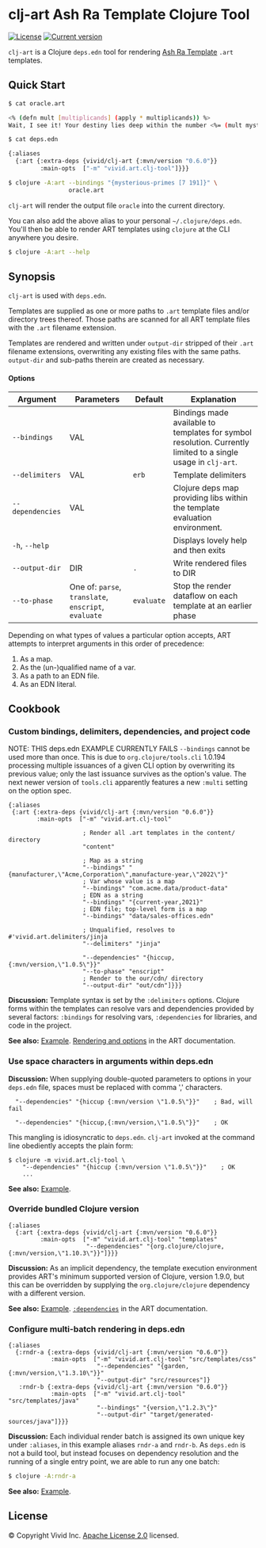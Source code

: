 # clj-art Ash Ra Template Clojure Tool 



[![License](https://img.shields.io/badge/license-Apache%202-blue.svg?style=flat-square)](LICENSE.txt)
[![Current version](https://img.shields.io/clojars/v/vivid/clj-art.svg?color=blue&style=flat-square)](https://clojars.org/vivid/clj-art)

`clj-art` is a Clojure `deps.edn` tool for rendering [Ash Ra Template](https://github.com/vivid-inc/ash-ra-template) `.art` templates.



## Quick Start


```sh
$ cat oracle.art

<% (defn mult [multiplicands] (apply * multiplicands)) %>
Wait, I see it! Your destiny lies deep within the number <%= (mult mysterious-primes) %>.

$ cat deps.edn

{:aliases
  {:art {:extra-deps {vivid/clj-art {:mvn/version "0.6.0"}}
         :main-opts  ["-m" "vivid.art.clj-tool"]}}}

$ clojure -A:art --bindings "{mysterious-primes [7 191]}" \
                 oracle.art
```
`clj-art` will render the output file `oracle` into the current directory.

You can also add the above alias to your personal `~/.clojure/deps.edn`.
You'll then be able to render ART templates using `clojure` at the CLI anywhere you desire.
```sh
$ clojure -A:art --help
```



## Synopsis

`clj-art` is used with `deps.edn`.

Templates are supplied as one or more paths to `.art` template files and/or
directory trees thereof.
Those paths are scanned for all ART template files with the `.art`
filename extension.

Templates are rendered and written under `output-dir` stripped of their `.art`
filename extensions, overwriting any existing files with the same paths.
`output-dir` and sub-paths therein are created as necessary.



#### Options

| Argument | Parameters | Default | Explanation |
| --- | --- | --- | --- |
| `--bindings` | VAL | | Bindings made available to templates for symbol resolution. Currently limited to a single usage in `clj-art`. |
| `--delimiters` | VAL | `erb` | Template delimiters |
| `--dependencies` | VAL | | Clojure deps map providing libs within the template evaluation environment. |
| `-h`, `--help` | | | Displays lovely help and then exits |
| `--output-dir` | DIR | `.` | Write rendered files to DIR |
| `--to-phase` | One of: `parse`, `translate`, `enscript`, `evaluate` | `evaluate` | Stop the render dataflow on each template at an earlier phase |

Depending on what types of values a particular option accepts,
ART attempts to interpret arguments in this order of precedence:
1. As a map.
1. As the (un-)qualified name of a var.
1. As a path to an EDN file.
1. As an EDN literal.



## Cookbook





### Custom bindings, delimiters, dependencies, and project code
NOTE: THIS deps.edn EXAMPLE CURRENTLY FAILS
`--bindings` cannot be used more than once. This is due to
`org.clojure/tools.cli` 1.0.194 processing multiple issuances of a given CLI option
by overwriting its previous value; only the last issuance survives as the
option's value. The next newer version of `tools.cli` apparently features a new `:multi`
setting on the option spec.
```edn
{:aliases
 {:art {:extra-deps {vivid/clj-art {:mvn/version "0.6.0"}}
        :main-opts  ["-m" "vivid.art.clj-tool"

                     ; Render all .art templates in the content/ directory
                     "content"

                     ; Map as a string
                     "--bindings" "{manufacturer,\"Acme,Corporation\",manufacture-year,\"2022\"}"
                     ; Var whose value is a map
                     "--bindings" "com.acme.data/product-data"
                     ; EDN as a string
                     "--bindings" "{current-year,2021}"
                     ; EDN file; top-level form is a map
                     "--bindings" "data/sales-offices.edn"

                     ; Unqualified, resolves to #'vivid.art.delimiters/jinja
                     "--delimiters" "jinja"

                     "--dependencies" "{hiccup,{:mvn/version,\"1.0.5\"}}"
                     "--to-phase" "enscript"
                     ; Render to the our/cdn/ directory
                     "--output-dir" "out/cdn"]}}}
```

__Discussion:__
Template syntax is set by the `:delimiters` options.
Clojure forms within the templates can resolve vars and dependencies provided
by several factors: `:bindings` for resolving vars, `:dependencies` for
libraries, and code in the project.

__See also:__
[Example](../examples/custom-options).
[Rendering and options](../art/README.md#rendering-and-options) in the ART documentation.



### Use space characters in arguments within deps.edn
__Discussion:__
When supplying double-quoted parameters to options in your `deps.edn` file,
spaces must be replaced with comma ',' characters.
```edn
  "--dependencies" "{hiccup {:mvn/version \"1.0.5\"}}"    ; Bad, will fail

  "--dependencies" "{hiccup,{:mvn/version,\"1.0.5\"}}"    ; OK
```
This mangling is idiosyncratic to `deps.edn`.
`clj-art` invoked at the command line obediently accepts the plain form:
```
$ clojure -m vivid.art.clj-tool \
    "--dependencies" "{hiccup {:mvn/version \"1.0.5\"}}"    ; OK
    ...
```

__See also:__
[Example](../examples/all-options).



### Override bundled Clojure version
```edn
{:aliases
  {:art {:extra-deps {vivid/clj-art {:mvn/version "0.6.0"}}
         :main-opts  ["-m" "vivid.art.clj-tool" "templates"
                      "--dependencies" "{org.clojure/clojure,{:mvn/version,\"1.10.3\"}}"]}}}
```

__Discussion:__
As an implicit dependency, the template execution environment provides ART's
minimum supported version of Clojure, version 1.9.0,
but this can be overridden by supplying the `org.clojure/clojure` dependency
with a different version.

__See also:__
[Example](../examples/override-clojure-version).
[`:dependencies`](../art/README.md#external-dependencies) in the ART documentation.



### Configure multi-batch rendering in deps.edn
```edn
{:aliases
  {:rndr-a {:extra-deps {vivid/clj-art {:mvn/version "0.6.0"}}
            :main-opts  ["-m" "vivid.art.clj-tool" "src/templates/css"
                         "--dependencies" "{garden,{:mvn/version,\"1.3.10\"}}"
                         "--output-dir" "src/resources"]}
   :rndr-b {:extra-deps {vivid/clj-art {:mvn/version "0.6.0"}}
            :main-opts  ["-m" "vivid.art.clj-tool" "src/templates/java"
                         "--bindings" "{version,\"1.2.3\"}"
                         "--output-dir" "target/generated-sources/java"]}}}
```

__Discussion:__
Each individual render batch is assigned its own unique key under `:aliases`,
in this example aliases `rndr-a` and `rndr-b`. As `deps.edn` is not a build tool,
but instead focuses on dependency resolution and the running of a single entry point,
we are able to run any one batch:
```bash
$ clojure -A:rndr-a
```

__See also:__
[Example](../examples/multi-batch).



## License

© Copyright Vivid Inc.
[Apache License 2.0](LICENSE.txt) licensed.
